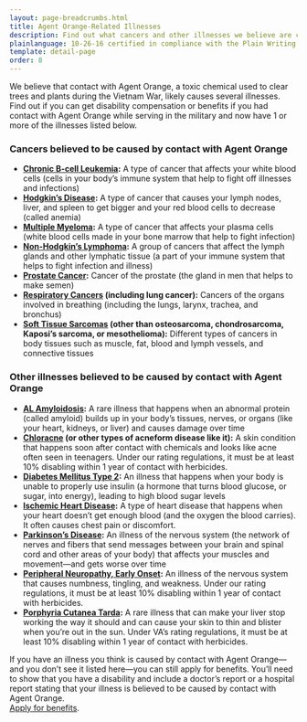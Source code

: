 ```yaml
---
layout: page-breadcrumbs.html
title: Agent Orange-Related Illnesses
description: Find out what cancers and other illnesses we believe are caused by Agent Orange--and if you can get VA disability compensation if you have one or more of these illnesses. 
plainlanguage: 10-26-16 certified in compliance with the Plain Writing Act
template: detail-page
order: 8
---
```


<div class="va-introtext">

We believe that contact with Agent Orange, a toxic chemical used to clear trees and plants during the Vietnam War, likely causes several illnesses. Find out if you can get disability compensation or benefits if you had contact with Agent Orange while serving in the military and now have 1 or more of the illnesses listed below.

</div>

### Cancers believed to be caused by contact with Agent Orange

- **[Chronic B-cell Leukemia](https://www.publichealth.va.gov/exposures/agentorange/conditions/bcell-leukemia.asp):**
  A type of cancer that affects your white blood cells (cells in your body’s immune system that help to fight off illnesses and infections)
- **[Hodgkin’s Disease](https://www.publichealth.va.gov/exposures/agentorange/conditions/hodgkins.asp):**
  A type of cancer that causes your lymph nodes, liver, and spleen to get bigger and your red blood cells to decrease (called anemia)
- **[Multiple Myeloma](https://www.publichealth.va.gov/exposures/agentorange/conditions/multiple_myeloma.asp):** A type of cancer that affects your plasma cells (white blood cells made in your bone marrow that help to fight infection)
- **[Non-Hodgkin’s Lymphoma](https://www.publichealth.va.gov/exposures/agentorange/conditions/nonhodgkinslymphoma.asp):** A group of cancers that affect the lymph glands and other lymphatic tissue (a part of your immune system that helps to fight infection and illness)
- **[Prostate Cancer](https://www.publichealth.va.gov/exposures/agentorange/conditions/prostate_cancer.asp):** Cancer of the prostate (the gland in men that helps to make semen)
- **[Respiratory Cancers](https://www.publichealth.va.gov/exposures/agentorange/conditions/respiratory_cancers.asp) (including lung cancer):** Cancers of the organs involved in breathing (including the lungs, larynx, trachea, and bronchus)
- **[Soft Tissue Sarcomas](https://www.publichealth.va.gov/exposures/agentorange/conditions/soft-tissue-sarcoma.asp) (other than osteosarcoma, chondrosarcoma, Kaposi’s sarcoma, or mesothelioma):** Different types of cancers in body tissues such as muscle, fat, blood and lymph vessels, and connective tissues

### Other illnesses believed to be caused by contact with Agent Orange

- **[AL Amyloidosis](https://www.publichealth.va.gov/exposures/agentorange/conditions/al_amyloidosis.asp):** A rare illness that happens when an abnormal protein (called amyloid) builds up in your body’s tissues, nerves, or organs (like your heart, kidneys, or liver) and causes damage over time
- **[Chloracne](https://www.publichealth.va.gov/exposures/agentorange/conditions/chloracne.asp) (or other types of acneform disease like it):** A skin condition that happens soon after contact with chemicals and looks like acne often seen in teenagers. Under our rating regulations, it must be at least 10% disabling within 1 year of contact with herbicides. 
- **[Diabetes Mellitus Type 2](https://www.publichealth.va.gov/exposures/agentorange/conditions/diabetes.asp):** An illness that happens when your body is unable to properly use insulin (a hormone that turns blood glucose, or sugar, into energy), leading to high blood sugar levels
- **[Ischemic Heart Disease](https://www.publichealth.va.gov/exposures/agentorange/conditions/ischemicheartdisease.asp):** A type of heart disease that happens when your heart doesn’t get enough blood (and the oxygen the blood carries). It often causes chest pain or discomfort.
- **[Parkinson’s Disease](https://www.publichealth.va.gov/exposures/agentorange/conditions/parkinsonsdisease.asp):** An illness of the nervous system (the network of nerves and fibers that send messages between your brain and spinal cord and other areas of your body) that affects your muscles and movement—and gets worse over time
- **[Peripheral Neuropathy, Early Onset](https://www.publichealth.va.gov/exposures/agentorange/conditions/peripheral_neuropathy.asp):** An illness of the nervous system that causes numbness, tingling, and weakness. Under our rating regulations, it must be at least 10% disabling within 1 year of contact with herbicides.
- **[Porphyria Cutanea Tarda](https://www.publichealth.va.gov/exposures/agentorange/conditions/porphyria-cutanea-tarda.asp):** A rare illness that can make your liver stop working the way it should and can cause your skin to thin and blister when you’re out in the sun. Under VA’s rating regulations, it must be at least 10% disabling within 1 year of contact with herbicides.


If you have an illness you think is caused by contact with Agent Orange—and you don’t see it listed here—you can still apply for benefits. You’ll need to show that you have a disability and include a doctor’s report or a hospital report stating that your illness is believed to be caused by contact with Agent Orange. <br>
[Apply for benefits](https://www.vets.gov/disability-benefits/apply/).
